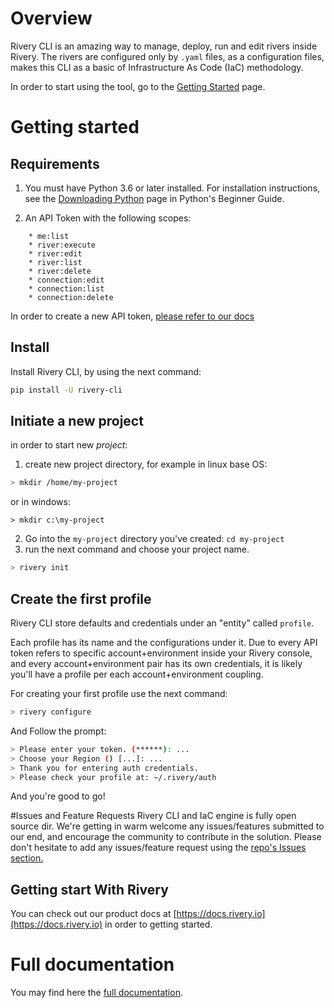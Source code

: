 # Overview

Rivery CLI is an amazing way to manage, deploy, run and edit rivers inside Rivery.
The rivers are configured only by `.yaml` files, as a configuration files, makes this CLI as a basic
of Infrastructure As Code (IaC) methodology.

In order to start using the tool, go to the [Getting Started](https://riveryio.github.io/rivery_cli/getting-started/) page.


# Getting started

## Requirements
1. You must have Python 3.6 or later installed.
   For installation instructions, see the [Downloading Python](https://www.python.org/downloads/) page in Python's Beginner Guide.

2. An API Token with the following scopes:
```
    * me:list
    * river:execute
    * river:edit
    * river:list
    * river:delete
    * connection:edit
    * connection:list
    * connection:delete
```
In order to create a new API token, [please refer to our docs](https://rivery.io/docs/api-documentation)

## Install
Install Rivery CLI, by using the next command:

```bash
pip install -U rivery-cli
```

## Initiate a new project
in order to start new _project_:
1. create new project directory, for example in linux base OS:
```bash 
> mkdir /home/my-project
```
or in windows:
```shell
> mkdir c:\my-project
```

2. Go into the `my-project` directory you've created: `cd my-project`
3. run the next command and choose your project name.
```bash
> rivery init
```

## Create the first profile
Rivery CLI store defaults and credentials under an "entity" called `profile`.

Each profile has its name and the configurations under it. Due to every API token refers
to specific account+environment inside your Rivery console, and every account+environment pair has
its own credentials, it is likely you'll have a profile per each account+environment coupling.

For creating your first profile use the next command:

```bash
> rivery configure
```

And Follow the prompt:
```bash
> Please enter your token. (******): ...
> Choose your Region () [...]: ...
> Thank you for entering auth credentials. 
> Please check your profile at: ~/.rivery/auth
```

And you're good to go!


#Issues and Feature Requests
Rivery CLI and IaC engine is fully open source dir.
We're getting in warm welcome any issues/features submitted to our end, and encourage the community to contribute in the solution.
Please don't hesitate to add any issues/feature request using the [repo's Issues section.](https://github.com/RiveryIO/rivery_cli/issues)


## Getting start With Rivery
You can check out our product docs at [https://docs.rivery.io](https://docs.rivery.io) in order to getting started.



# Full documentation
You may find here the [full documentation](https://riveryio.github.io/rivery_cli).



